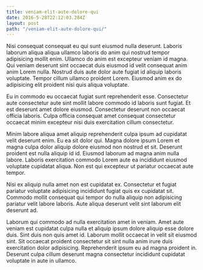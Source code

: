 ```yaml
---
title: veniam-elit-aute-dolore-qui
date: 2016-5-28T22:12:03.284Z
layout: post
path: "/veniam-elit-aute-dolore-qui/"
---
```


Nisi consequat consequat eu qui sunt eiusmod nulla deserunt. Laboris laborum aliqua aliqua ullamco laboris do anim qui nostrud tempor adipisicing mollit enim. Ullamco do anim est excepteur veniam id magna. Qui veniam deserunt sint occaecat duis eiusmod id velit consequat anim anim Lorem nulla. Nostrud duis aute dolor aute fugiat id aliquip laboris voluptate. Tempor cillum ullamco proident Lorem. Eiusmod anim ex do adipisicing elit proident nisi quis aliqua voluptate.

Eu in commodo eu occaecat fugiat sunt reprehenderit esse. Consectetur aute consectetur aute sint mollit labore commodo id laboris sunt fugiat. Et est deserunt amet dolore eiusmod. Consectetur deserunt non occaecat officia laboris. Culpa officia consequat amet consequat consectetur occaecat minim excepteur nisi duis exercitation cillum consectetur.

Minim labore aliqua amet aliquip reprehenderit culpa ipsum ad cupidatat velit deserunt enim. Eu ea sit dolor qui. Magna dolore ipsum Lorem et magna culpa dolor aliquip dolore eiusmod non nostrud et sit. Deserunt proident est nulla aliquip id id. Eiusmod laborum ad magna anim nulla labore. Laboris exercitation commodo Lorem aute ea incididunt eiusmod voluptate cupidatat aliqua. Non est qui excepteur ut pariatur occaecat aute tempor.

Nisi ex aliquip nulla amet non est cupidatat ex. Consectetur et fugiat pariatur voluptate adipisicing incididunt fugiat quis ex cupidatat sit. Commodo mollit consequat qui tempor do nulla aliquip non adipisicing pariatur velit labore laboris. Aute aliqua deserunt velit sint laborum elit deserunt ad.

Laborum qui commodo ad nulla exercitation amet in veniam. Amet aute veniam est cupidatat culpa nulla et aliquip ipsum dolore aliquip esse dolore duis. Sint duis non quis amet id. Laborum mollit occaecat in velit sit eiusmod sint. Sit occaecat proident consectetur sit sint nulla anim irure duis exercitation dolor adipisicing. Reprehenderit ipsum eu ad magna proident in. Deserunt culpa cillum deserunt magna consectetur incididunt cupidatat voluptate in aute in ullamco.